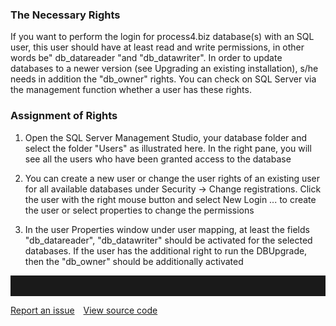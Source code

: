 ### The Necessary Rights

If you want to perform the login for process4.biz database(s) with an
SQL user, this user should have at least read and write permissions, in
other words be" db\_datareader "and "db\_datawriter". In order to update
databases to a newer version (see Upgrading an existing installation),
s/he needs in addition the "db\_owner" rights. You can check on SQL
Server via the management function whether a user has these rights.

### Assignment of Rights

1.  Open the SQL Server Management Studio, your database folder and
    select the folder "Users" as illustrated here. In the right pane,
    you will see all the users who have been granted access to the
    database  
2.  You can create a new user or change the user rights of an existing
    user for all available databases under Security -&gt; Change
    registrations. Click the user with the right mouse button and select
    New Login ... to create the user or select properties to change the
    permissions  
      
3.  In the user Properties window under user mapping, at least the
    fields "db\_datareader", "db\_datawriter" should be activated for
    the selected databases. If the user has the additional right to run
    the DBUpgrade, then the "db\_owner" should be additionally activated
<hr style="padding-top:2rem" />
<a href="https://github.com/process4/docs/issues" target="_blank" class="bgw btn btn-primary btn-lg shadow-sm">Report an issue</a>
<a href="https://github.com/process4/docs" target="_blank" class="bgw btn btn-primary btn-lg shadow-sm" style="margin-left:10px;">View source code</a>